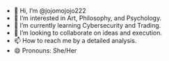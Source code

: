 - 👋 Hi, I’m @jojomojojo222
- 👀 I’m interested in Art, Philosophy, and Psychology. 
- 🌱 I’m currently learning Cybersecurity and Trading. 
- 💞️ I’m looking to collaborate on ideas and execution. 
- 📫 How to reach me by a detailed analysis.
- 😄 Pronouns: She/Her

<!---
jojomojojo222/jojomojojo222 is a ✨ special ✨ repository because its `README.md` (this file) appears on your GitHub profile.
You can click the Preview link to take a look at your changes.
--->
